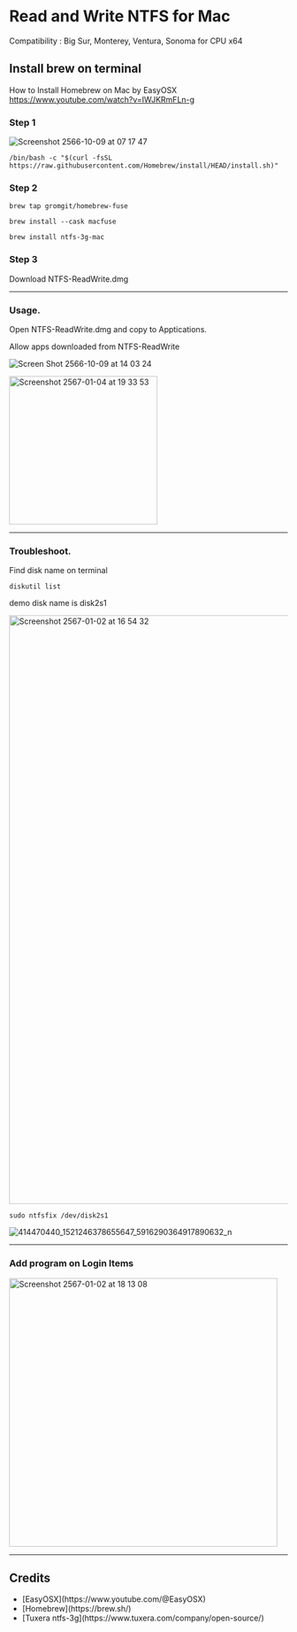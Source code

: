 # Read and Write NTFS for Mac

Compatibility : Big Sur, Monterey, Ventura, Sonoma for CPU x64

## Install brew on terminal

How to Install Homebrew on Mac by EasyOSX
https://www.youtube.com/watch?v=IWJKRmFLn-g

### Step 1

![Screenshot 2566-10-09 at 07 17 47](https://github.com/phuminsingla/RW_NTFS_MacOS/assets/5608098/2c37f66f-846e-4a56-94cb-1fc2057dcc3f)

```
/bin/bash -c "$(curl -fsSL https://raw.githubusercontent.com/Homebrew/install/HEAD/install.sh)"
```


### Step 2

```
brew tap gromgit/homebrew-fuse
```

```
brew install --cask macfuse
```

```
brew install ntfs-3g-mac 
```

### Step 3

Download NTFS-ReadWrite.dmg

-----------------------------------------

### Usage.

Open NTFS-ReadWrite.dmg and copy to Apptications.

Allow apps downloaded from NTFS-ReadWrite

![Screen Shot 2566-10-09 at 14 03 24](https://github.com/phuminsingla/RW_NTFS_MacOS/assets/5608098/38b3ee8c-4a0f-401f-ab7c-47502a076d40)

<img width="268" alt="Screenshot 2567-01-04 at 19 33 53" src="https://github.com/phuminsingla/RW_NTFS_MacOS/assets/5608098/1b21dce6-70fe-40a1-b0b9-42bedcce02c6">

-----------------------------------------


### Troubleshoot.
Find disk name on terminal

```
diskutil list
```

demo disk name is disk2s1

<img width="1063" alt="Screenshot 2567-01-02 at 16 54 32" src="https://github.com/phuminsingla/RW_NTFS_MacOS/assets/5608098/6308a569-e412-43f4-9262-0d5b750da3a6">


```
sudo ntfsfix /dev/disk2s1
```

![414470440_1521246378655647_5916290364917890632_n](https://github.com/phuminsingla/RW_NTFS_MacOS/assets/5608098/259ecbc1-d581-49d4-beb1-f1d5fc81e5f0)

-----------------------------------------

### Add program on Login Items

<img width="485" alt="Screenshot 2567-01-02 at 18 13 08" src="https://github.com/phuminsingla/RW_NTFS_MacOS/assets/5608098/ce985fe2-ac6d-4b6e-995a-d23fe9702037">

-----------------------------------------

## Credits
<ul>
	<li>[EasyOSX](https://www.youtube.com/@EasyOSX)</li>
	<li>[Homebrew](https://brew.sh/)</li>
	<li>[Tuxera ntfs-3g](https://www.tuxera.com/company/open-source/)</li>
</ul>

